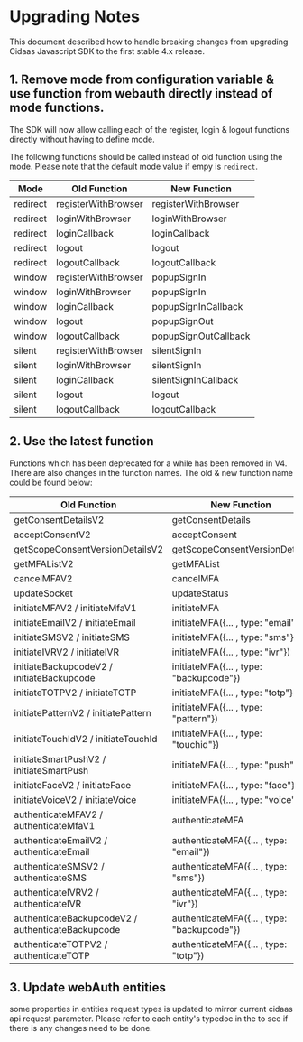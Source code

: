 # Upgrading Notes
This document described how to handle breaking changes from upgrading Cidaas Javascript SDK to the first stable 4.x release.

## 1. Remove mode from configuration variable & use function from webauth directly instead of mode functions.

The SDK will now allow calling each of the register, login & logout functions directly without having to define mode. 

The following functions should be called instead of old function using the mode. Please note that the default mode value if empy is `redirect`.

| Mode     | Old Function        | New Function         |
|----------|---------------------|----------------------|
| redirect | registerWithBrowser | registerWithBrowser  |
| redirect | loginWithBrowser    | loginWithBrowser     |
| redirect | loginCallback       | loginCallback        |
| redirect | logout              | logout               |
| redirect | logoutCallback      | logoutCallback       |
| window   | registerWithBrowser | popupSignIn          |
| window   | loginWithBrowser    | popupSignIn          |
| window   | loginCallback       | popupSignInCallback  |
| window   | logout              | popupSignOut         |
| window   | logoutCallback      | popupSignOutCallback |
| silent   | registerWithBrowser | silentSignIn         |
| silent   | loginWithBrowser    | silentSignIn         |
| silent   | loginCallback       | silentSignInCallback |
| silent   | logout              | logout               |
| silent   | logoutCallback      | logoutCallback       |

## 2. Use the latest function

Functions which has been deprecated for a while has been removed in V4. There are also changes in the function names. The old & new function name could be found below:

| Old Function                                      | New Function                                |
|---------------------------------------------------|---------------------------------------------|
| getConsentDetailsV2                               | getConsentDetails                           |
| acceptConsentV2                                   | acceptConsent                               |
| getScopeConsentVersionDetailsV2                   | getScopeConsentVersionDetails               |
| getMFAListV2                                      | getMFAList                                  |
| cancelMFAV2                                       | cancelMFA                                   |
| updateSocket                                      | updateStatus                                |
| initiateMFAV2 / initiateMfaV1                     | initiateMFA                                 |
| initiateEmailV2 / initiateEmail                   | initiateMFA({... , type: "email"})          |
| initiateSMSV2 / initiateSMS                       | initiateMFA({... , type: "sms"})            |
| initiateIVRV2 / initiateIVR                       | initiateMFA({... , type: "ivr"})            |
| initiateBackupcodeV2 / initiateBackupcode         | initiateMFA({... , type: "backupcode"})     |
| initiateTOTPV2 / initiateTOTP                     | initiateMFA({... , type: "totp"})           |
| initiatePatternV2 / initiatePattern               | initiateMFA({... , type: "pattern"})        |
| initiateTouchIdV2 / initiateTouchId               | initiateMFA({... , type: "touchid"})        |
| initiateSmartPushV2 / initiateSmartPush           | initiateMFA({... , type: "push"})           |
| initiateFaceV2 / initiateFace                     | initiateMFA({... , type: "face"})           |
| initiateVoiceV2 / initiateVoice                   | initiateMFA({... , type: "voice"})          |
| authenticateMFAV2 / authenticateMfaV1             | authenticateMFA                             |
| authenticateEmailV2 / authenticateEmail           | authenticateMFA({... , type: "email"})      |
| authenticateSMSV2 / authenticateSMS               | authenticateMFA({... , type: "sms"})        |
| authenticateIVRV2 / authenticateIVR               | authenticateMFA({... , type: "ivr"})        |
| authenticateBackupcodeV2 / authenticateBackupcode | authenticateMFA({... , type: "backupcode"}) |
| authenticateTOTPV2 / authenticateTOTP             | authenticateMFA({... , type: "totp"})       |

## 3. Update webAuth entities

some properties in entities request types is updated to mirror current cidaas api request parameter. Please refer to each entity's typedoc in the  to see if there is any changes need to be done.